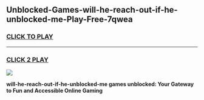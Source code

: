 
## Unblocked-Games-will-he-reach-out-if-he-unblocked-me-Play-Free-7qwea
<h3>
<a href="https://premium76.site?title=will-he-reach-out-if-he-unblocked-me&ref=12A">CLICK TO PLAY</a></h3>
<hr>

<h3>
<a href="https://premium76.site?title=will-he-reach-out-if-he-unblocked-me&ref=12A">CLICK 2 PLAY</a>
  
</h3>

<a href="https://premium76.site?title=will-he-reach-out-if-he-unblocked-me&ref=12A"><img src="https://clearcache.store/games.png"></a>


**will-he-reach-out-if-he-unblocked-me games unblocked: Your Gateway to Fun and Accessible Online Gaming**
